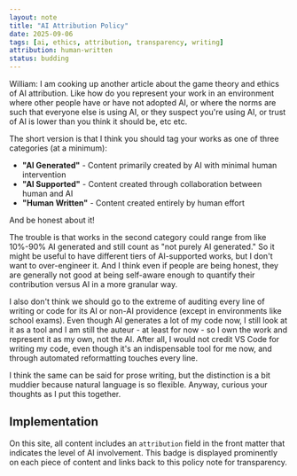 ```yaml
---
layout: note
title: "AI Attribution Policy"
date: 2025-09-06
tags: [ai, ethics, attribution, transparency, writing]
attribution: human-written
status: budding
---
```


William: I am cooking up another article about the game theory and ethics of AI attribution. Like how do you represent your work in an environment where other people have or have not adopted AI, or where the norms are such that everyone else is using AI, or they suspect you're using AI, or trust of AI is lower than you think it should be, etc etc.

The short version is that I think you should tag your works as one of three categories (at a minimum):

- **"AI Generated"** - Content primarily created by AI with minimal human intervention
- **"AI Supported"** - Content created through collaboration between human and AI
- **"Human Written"** - Content created entirely by human effort

And be honest about it!

The trouble is that works in the second category could range from like 10%-90% AI generated and still count as "not purely AI generated." So it might be useful to have different tiers of AI-supported works, but I don't want to over-engineer it. And I think even if people are being honest, they are generally not good at being self-aware enough to quantify their contribution versus AI in a more granular way.

I also don't think we should go to the extreme of auditing every line of writing or code for its AI or non-AI providence (except in environments like school exams). Even though AI generates a lot of my code now, I still look at it as a tool and I am still the auteur - at least for now - so I own the work and represent it as my own, not the AI. After all, I would not credit VS Code for writing my code, even though it's an indispensable tool for me now, and through automated reformatting touches every line.

I think the same can be said for prose writing, but the distinction is a bit muddier because natural language is so flexible. Anyway, curious your thoughts as I put this together.

## Implementation

On this site, all content includes an `attribution` field in the front matter that indicates the level of AI involvement. This badge is displayed prominently on each piece of content and links back to this policy note for transparency.

